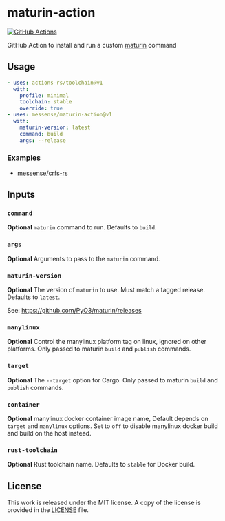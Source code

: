 # maturin-action

[![GitHub Actions](https://github.com/messense/maturin-action/actions/workflows/test.yml/badge.svg)](https://github.com/messense/maturin-action/actions?query=workflow%3ATest)

GitHub Action to install and run a custom [maturin](https://github.com/PyO3/maturin) command

## Usage

```yaml
- uses: actions-rs/toolchain@v1
  with:
    profile: minimal
    toolchain: stable
    override: true
- uses: messense/maturin-action@v1
  with:
    maturin-version: latest
    command: build
    args: --release
```

### Examples

* [messense/crfs-rs](https://github.com/messense/crfs-rs/blob/main/.github/workflows/Python.yml)

## Inputs

### `command`

**Optional** `maturin` command to run. Defaults to `build`.

### `args`

**Optional** Arguments to pass to the `maturin` command.

### `maturin-version`

**Optional** The version of `maturin` to use. Must match a tagged release. Defaults to `latest`.

See: https://github.com/PyO3/maturin/releases

### `manylinux`

**Optional** Control the manylinux platform tag on linux, ignored on other platforms.
Only passed to maturin `build` and `publish` commands.

### `target`

**Optional** The `--target` option for Cargo. Only passed to maturin `build` and `publish` commands.

### `container`

**Optional** manylinux docker container image name, Default depends on `target` and `manylinux` options.
Set to `off` to disable manylinux docker build and build on the host instead.

### `rust-toolchain`

**Optional** Rust toolchain name. Defaults to `stable` for Docker build.

## License

This work is released under the MIT license. A copy of the license is provided in the [LICENSE](./LICENSE) file.
